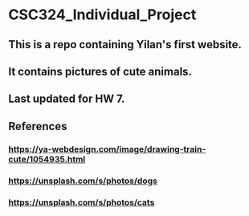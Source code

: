 # CSC324_Individual_Project
## This is a repo containing Yilan's first website.
## It contains pictures of cute animals.
## Last updated for HW 7.
 
## References
### https://ya-webdesign.com/image/drawing-train-cute/1054935.html
### https://unsplash.com/s/photos/dogs
### https://unsplash.com/s/photos/cats